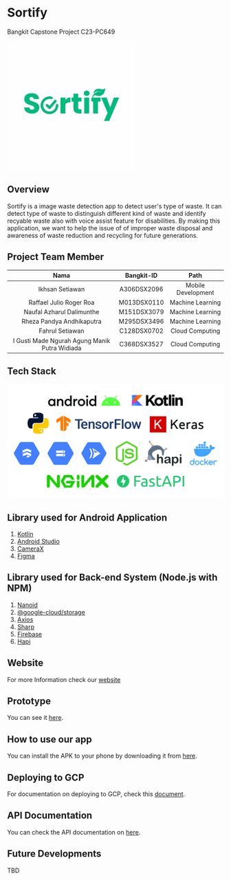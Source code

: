 # Sortify

Bangkit Capstone Project C23-PC649

<img src="docs/sortify-logo.jpg" width="300">

## Overview

Sortify is a image waste detection app to detect user's type of waste. It can detect type of waste to distinguish different kind of waste and identify recyable waste also with  voice assist feature for disabilities. By making this application, we want to help the issue of of improper waste disposal and awareness of waste reduction and recycling for future generations.

## Project Team Member

|                    Nama                       | Bangkit-ID  |        Path        |
| :-------------------------------------------: | :---------: | :----------------: |
|               Ikhsan Setiawan                 | A306DSX2096 | Mobile Development |
|           Raffael Julio Roger Roa             | M013DSX0110 |  Machine Learning  |
|          Naufal Azharul Dalimunthe            | M151DSX3079 |  Machine Learning  |
|          Rheza Pandya Andhikaputra            | M295DSX3496 |  Machine Learning  |
|               Fahrul Setiawan                 | C128DSX0702 |  Cloud Computing   |
| I Gusti Made Ngurah Agung Manik Putra Widiada | C368DSX3527 |  Cloud Computing   |

## Tech Stack

![Tech Stack](docs/sortify-tech.jpg)

## Library used for Android Application

1. [Kotlin](https://kotlinlang.org)
2. [Android Studio](https://developer.android.com/studio)
3. [CameraX](https://developer.android.com/training/camerax)
4. [Figma](https://www.figma.com)

## Library used for Back-end System (Node.js with NPM)

1. [Nanoid](https://www.npmjs.com/package/nanoid)
2. [@google-cloud/storage](https://www.npmjs.com/package/@google-cloud/storage)
3. [Axios](https://www.npmjs.com/package/axios)
4. [Sharp](https://sharp.pixelplumbing.com)
5. [Firebase](https://firebase.google.com)
6. [Hapi](https://hapi.dev)

## Website 
For more Information check our [website](https://sortify-api-6x3vm2nioq-et.a.run.app)

## Prototype
You can see it [here](https://bit.ly/SortifyFigmaPrototype).

## How to use our app

You can install the APK to your phone by downloading it from [here](https://bit.ly/SortifyAppDownload).

## Deploying to GCP

For documentation on deploying to GCP, check this [document](docs/gcp_deploy.md).

## API Documentation

You can check the API documentation on [here](https://documenter.getpostman.com/view/27787945/2s93sW9GB9).

## Future Developments

TBD
